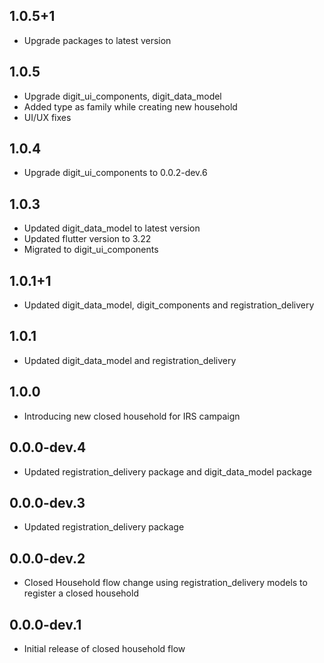 ## 1.0.5+1

* Upgrade packages to latest version

## 1.0.5

* Upgrade digit_ui_components, digit_data_model
* Added type as family while creating new household
* UI/UX fixes

## 1.0.4

* Upgrade digit_ui_components to 0.0.2-dev.6

## 1.0.3

* Updated digit_data_model to latest version
* Updated flutter version to 3.22
* Migrated to digit_ui_components

## 1.0.1+1

* Updated digit_data_model, digit_components and registration_delivery

## 1.0.1

* Updated digit_data_model and registration_delivery

## 1.0.0

* Introducing new closed household for IRS campaign

## 0.0.0-dev.4

* Updated registration_delivery package and digit_data_model package

## 0.0.0-dev.3

* Updated registration_delivery package

## 0.0.0-dev.2

* Closed Household flow change using registration_delivery models to register a closed household

## 0.0.0-dev.1

* Initial release of closed household flow

